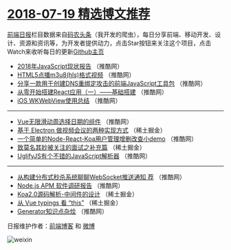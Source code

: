 # [2018-07-19 精选博文推荐](https://toutiao.qdkfweb.cn/date/2018/07/19)

[前端日报](https://qdkfweb.cn/c/news)栏目数据来自[码农头条](https://toutiao.qdkfweb.cn/)（我开发的爬虫），每日分享前端、移动开发、设计、资源和资讯等，为开发者提供动力，点击Star按钮来关注这个项目，点击Watch来收听每日的更新[Github主页](https://github.com/kujian/frontendDaily)
* [2018年JavaScript现状报告](https://toutiao.qdkfweb.cn/80423.html) （推酷网）
* [HTML5点播m3u8(hls)格式视频](https://toutiao.qdkfweb.cn/80414.html) （推酷网）
* [分享一款用于创建DNS重绑定攻击的前端JavaScript工具包](https://toutiao.qdkfweb.cn/80416.html) （推酷网）
* [从零开始搭建React应用（一）——基础搭建](https://toutiao.qdkfweb.cn/80420.html) （推酷网）
* [iOS WKWebView使用总结](https://toutiao.qdkfweb.cn/80417.html) （推酷网）

***
* [Vue无限滑动周选择日期的组件](https://toutiao.qdkfweb.cn/80421.html) （推酷网）
* [基于 Electron 做视频会议的两种实现方式](https://toutiao.qdkfweb.cn/80410.html) （稀土掘金）
* [一个简单的Node-React-Koa用户管理增删改查小demo](https://toutiao.qdkfweb.cn/80419.html) （推酷网）
* [致莫名其妙被关注的面试之补充篇](https://toutiao.qdkfweb.cn/80411.html) （稀土掘金）
* [UglifyJS有个不错的JavaScript解析器](https://toutiao.qdkfweb.cn/80413.html) （推酷网）

***
* [从构建分布式秒杀系统聊聊WebSocket推送通知 荐](https://toutiao.qdkfweb.cn/80415.html) （推酷网）
* [Node.js APM 软件调研报告](https://toutiao.qdkfweb.cn/80418.html) （推酷网）
* [Koa2.0源码解析-中间件的设计](https://toutiao.qdkfweb.cn/80408.html) （稀土掘金）
* [从 Vue typings 看 “this”](https://toutiao.qdkfweb.cn/80409.html) （稀土掘金）
* [Generator知识点杂烩](https://toutiao.qdkfweb.cn/80422.html) （推酷网）

日报维护作者：[前端博客](https://qdkfweb.cn/) 和 [微博](https://qdkfweb.cn/go/weibo)

![weixin](https://user-images.githubusercontent.com/3055447/38468989-651132ac-3b80-11e8-8e6b-15122322a9d7.png)